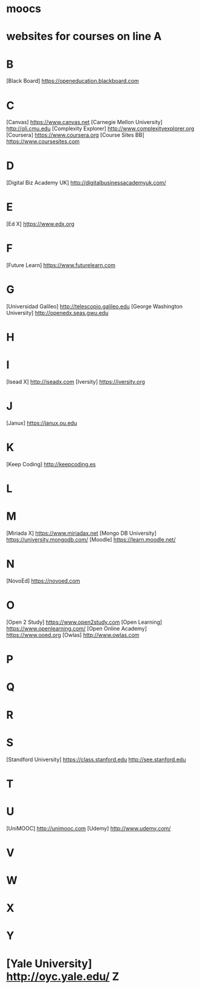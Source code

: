 moocs
=====



websites for courses on line
A
=

B
=
[Black Board]
https://openeducation.blackboard.com

C
=
[Canvas]
https://www.canvas.net
[Carnegie Mellon University]
http://oli.cmu.edu
[Complexity Explorer]
http://www.complexityexplorer.org
[Coursera]
https://www.coursera.org
[Course Sites BB]
https://www.coursesites.com


D
=
[Digital Biz Academy UK]
http://digitalbusinessacademyuk.com/

E
=
[Ed X]
https://www.edx.org

F
=
[Future Learn]
https://www.futurelearn.com

G
=
[Universidad Galileo]
http://telescopio.galileo.edu
[George Washington University]
http://openedx.seas.gwu.edu

H
=

I
=
[Isead X]
http://iseadx.com
[Iversity]
https://iversity.org

J
=
[Janux]
https://janux.ou.edu

K
=
[Keep Coding]
http://keepcoding.es

L
=

M
=
[Miriada X]
https://www.miriadax.net
[Mongo DB University]
https://university.mongodb.com/
[Moodle]
https://learn.moodle.net/

N
=
[NovoEd]
https://novoed.com

O
=
[Open 2 Study]
https://www.open2study.com
[Open Learning]
https://www.openlearning.com/
[Open Online Academy]
https://www.ooed.org
[Owlas]
http://www.owlas.com

P
=

Q
=

R
=

S
=
[Standford University]
https://class.stanford.edu
http://see.stanford.edu

T
=

U
=
[UniMOOC]
http://unimooc.com
[Udemy]
http://www.udemy.com/

V
=

W
=

X
=

Y
=
[Yale University]
http://oyc.yale.edu/
Z
=
